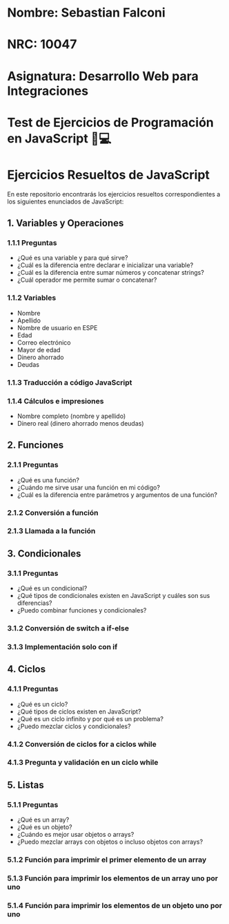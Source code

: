 # Nombre: Sebastian Falconi
# NRC: 10047
# Asignatura: Desarrollo Web para Integraciones
# Test de Ejercicios de Programación en JavaScript 🚀💻

# Ejercicios Resueltos de JavaScript

En este repositorio encontrarás los ejercicios resueltos correspondientes a los siguientes enunciados de JavaScript:

## 1. Variables y Operaciones

### 1.1.1 Preguntas

- ¿Qué es una variable y para qué sirve?
- ¿Cuál es la diferencia entre declarar e inicializar una variable?
- ¿Cuál es la diferencia entre sumar números y concatenar strings?
- ¿Cuál operador me permite sumar o concatenar?

### 1.1.2 Variables

- Nombre
- Apellido
- Nombre de usuario en ESPE
- Edad
- Correo electrónico
- Mayor de edad
- Dinero ahorrado
- Deudas

### 1.1.3 Traducción a código JavaScript

### 1.1.4 Cálculos e impresiones

- Nombre completo (nombre y apellido)
- Dinero real (dinero ahorrado menos deudas)

## 2. Funciones

### 2.1.1 Preguntas

- ¿Qué es una función?
- ¿Cuándo me sirve usar una función en mi código?
- ¿Cuál es la diferencia entre parámetros y argumentos de una función?

### 2.1.2 Conversión a función

### 2.1.3 Llamada a la función

## 3. Condicionales

### 3.1.1 Preguntas

- ¿Qué es un condicional?
- ¿Qué tipos de condicionales existen en JavaScript y cuáles son sus diferencias?
- ¿Puedo combinar funciones y condicionales?

### 3.1.2 Conversión de switch a if-else

### 3.1.3 Implementación solo con if

## 4. Ciclos

### 4.1.1 Preguntas

- ¿Qué es un ciclo?
- ¿Qué tipos de ciclos existen en JavaScript?
- ¿Qué es un ciclo infinito y por qué es un problema?
- ¿Puedo mezclar ciclos y condicionales?

### 4.1.2 Conversión de ciclos for a ciclos while

### 4.1.3 Pregunta y validación en un ciclo while

## 5. Listas

### 5.1.1 Preguntas

- ¿Qué es un array?
- ¿Qué es un objeto?
- ¿Cuándo es mejor usar objetos o arrays?
- ¿Puedo mezclar arrays con objetos o incluso objetos con arrays?

### 5.1.2 Función para imprimir el primer elemento de un array

### 5.1.3 Función para imprimir los elementos de un array uno por uno

### 5.1.4 Función para imprimir los elementos de un objeto uno por uno

